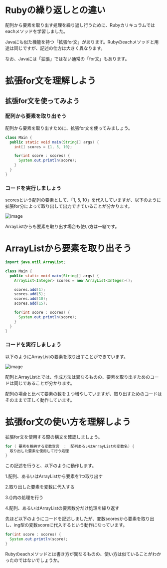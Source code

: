 # Rubyの繰り返しとの違い

配列から要素を取り出す処理を繰り返し行うために、Rubyカリキュラムではeachメソッドを学習しました。

Javaにも似た機能を持つ「拡張for文」があります。Rubyのeachメソッドと用途は同じですが、記述の仕方は大きく異なります。

なお、Javaには「拡張」ではない通常の「for文」もあります。

# 拡張for文を理解しよう

## 拡張for文を使ってみよう

###  配列から要素を取り出そう

配列から要素を取り出すために、拡張for文を使ってみましょう。

```java:Main.java
class Main {
  public static void main(String[] args) {
    int[] scores = {1, 5, 10};

    for(int score : scores) {
      System.out.println(score);  
    }
  }
}
```

###  コードを実行しましょう

scoresという配列の要素として、「1, 5, 10」を代入していますが、以下のように拡張for分によって取り出して出力できていることが分かります。

![image](https://github.com/koharayuki/til/assets/132040884/3da5c922-f489-4a9d-9926-5b83424d42fc)

ArrayListからも要素を取り出す場合も使い方は一緒です。

#  ArrayListから要素を取り出そう

```java:Main.java
import java.util.ArrayList;

class Main {
  public static void main(String[] args) {
    ArrayList<Integer> scores = new ArrayList<Integer>();

    scores.add(1);
    scores.add(5);
    scores.add(10);
    scores.add(15);

    for(int score : scores) {
      System.out.println(score);  
    }
  }
}
```

###  コードを実行しましょう

以下のようにArrayListの要素を取り出すことができています。

![image](https://github.com/koharayuki/til/assets/132040884/fbec575c-ae0d-43e2-916b-180b303c0db8)

配列とArrayListとでは、作成方法は異なるものの、要素を取り出すためのコードは同じであることが分かります。

配列の場合と比べて要素の数を１つ増やしていますが、取り出すためのコードはそのままで正しく動作しています。

# 拡張for文の使い方を理解しよう

拡張for文を使用する際の構文を確認しましょう。

```java
for ( 要素を格納する変数宣言  :  配列あるいはArrayListの変数名) {
  取り出した要素を使用して行う処理
}
```

この記述を行うと、以下のように動作します。

1.配列、あるいはArrayListから要素を1つ取り出す

2.取り出した要素を変数に代入する

3.{}内の処理を行う

4.配列、あるいはArrayListの要素数分だけ処理を繰り返す

先ほど以下のようにコードを記述しましたが、変数scoresから要素を取り出し、ing型の変数scoreに代入するという動作になっています。

```java
for(int score : scores) {
  System.out.println(score);  
}
```

Rubyのeachメソッドとは書き方が異なるものの、使い方は似ていることがわかったのではないでしょうか。

